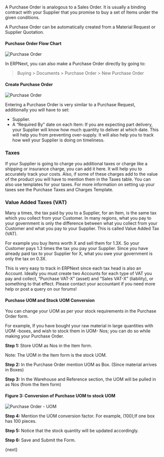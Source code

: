 A Purchase Order is analogous to a Sales Order. It is usually a binding
contract with your Supplier that you promise to buy a set of Items under the
given conditions.

A Purchase Order can be automatically created from a Material Request or
Supplier Quotation.

#### Purchase Order Flow Chart

![Purchase Order](/assets/manual_erpnext_com/old_images/erpnext/purchase-order-f.jpg)

In ERPNext, you can also make a Purchase Order directly by going to:

> Buying > Documents > Purchase Order > New Purchase Order

#### Create Purchase Order

<img class="screenshot" alt="Purchase Order" src="/assets/manual_erpnext_com/img/buying/purchase-order.png">

Entering a Purchase Order is very similar to a Purchase Request, additionally
you will have to set:

  * Supplier.
  * A “Required By” date on each Item: If you are expecting part delivery, your Supplier will know how much quantity to deliver at which date. This will help you from preventing over-supply. It will also help you to track how well your Supplier is doing on timeliness.

### Taxes

If your Supplier is going to charge you additional taxes or charge like a
shipping or insurance charge, you can add it here. It will help you to
accurately track your costs. Also, if some of these charges add to the value
of the product you will have to mention them in the Taxes table. You can also
use templates for your taxes. For more information on setting up your taxes
see the Purchase Taxes and Charges Template.

### Value Added Taxes (VAT)

Many a times, the tax paid by you to a Supplier, for an Item, is the same tax
which you collect from your Customer. In many regions, what you pay to your
government is only the difference between what you collect from your Customer
and what you pay to your Supplier. This is called Value Added Tax (VAT).

For example you buy Items worth X and sell them for 1.3X. So your Customer
pays 1.3 times the tax you pay your Supplier. Since you have already paid tax
to your Supplier for X, what you owe your government is only the tax on 0.3X.

This is very easy to track in ERPNext since each tax head is also an Account.
Ideally you must create two Accounts for each type of VAT you pay and collect,
“Purchase VAT-X” (asset) and “Sales VAT-X” (liability), or something to that
effect. Please contact your accountant if you need more help or post a query
on our forums!

  

#### Purchase UOM and Stock UOM Conversion

You can change your UOM as per your stock requirements in the Purchase Order
form.

For example, If you have bought your raw material in large quantities with UOM
-boxes, and wish to stock them in UOM- Nos; you can do so while making your
Purchase Order.

__Step 1:__ Store UOM as Nos in the Item form.

Note: The UOM in the Item form is the stock UOM.

__Step 2:__ In the Purchase Order mention UOM as Box. (Since material arrives in
Boxes)

__Step 3:__ In the Warehouse and Reference section, the UOM will be pulled in as
Nos (from the Item form)

#### Figure 3: Conversion of Purchase UOM to stock UOM


<img class="screenshot" alt="Purchase Order - UOM" src="/assets/manual_erpnext_com/img/buying/purchase-order-uom.png">

__Step 4:__ Mention the UOM conversion factor. For example, (100);If one box has
100 pieces.  

__Step 5:__  Notice that the stock quantity will be updated accordingly.

__Step 6:__ Save and Submit the Form.

  
{next}
